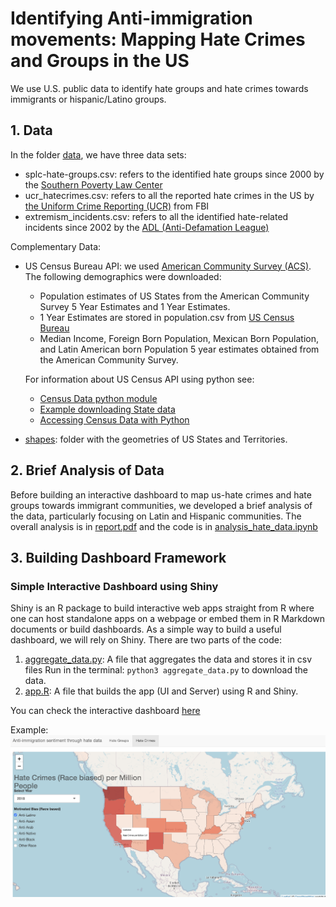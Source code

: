 # Identifying Anti-immigration movements: Mapping Hate Crimes and Groups in the US

We use U.S. public data to identify hate groups and hate crimes towards immigrants or hispanic/Latino groups.

## 1. Data
In the folder [data](/data), we have three data sets:  
* splc-hate-groups.csv: refers to the identified hate groups since 2000 by the [Southern Poverty Law Center](https://www.splcenter.org/hate-map)
* ucr_hatecrimes.csv: refers to all the reported hate crimes in the US by [the Uniform Crime Reporting (UCR)](https://crime-data-explorer.fr.cloud.gov/downloads-and-docs) from FBI
* extremism_incidents.csv: refers to all the identified hate-related incidents since 2002 by the [ADL (Anti-Defamation League)](https://www.adl.org/adl-hate-crime-map)

Complementary Data:  
* US Census Bureau API: we used [American Community Survey (ACS)](https://www.census.gov/programs-surveys/acs/technical-documentation/summary-file-documentation.html). 
    The following demographics were downloaded:  
    * Population estimates of US States from the American Community Survey 5 Year Estimates and 1 Year Estimates. 
    * 1 Year Estimates are stored in population.csv from [US Census Bureau](https://www2.census.gov/programs-surveys/popest/tables/2010-2019/state/totals/)
    * Median Income, Foreign Born Population, Mexican Born Population, and Latin American born Population
    5 year estimates obtained from the American Community Survey.
    
    For information about US Census API using python see:
    * [Census Data python module](https://jtleider.github.io/censusdata/)
    * [Example downloading State data](https://jtleider.github.io/censusdata/example3.html)
    * [Accessing Census Data with Python](https://towardsdatascience.com/accessing-census-data-with-python-3e2f2b56e20d)

* [shapes](/data/shapes): folder with the geometries of US States and Territories.

## 2. Brief Analysis of Data

Before building an interactive dashboard to map us-hate crimes and hate groups towards immigrant communities, we developed a brief analysis of the data, particularly focusing on Latin and Hispanic communities. 
The overall analysis is in [report.pdf](report.pdf) and the code is in [analysis_hate_data.ipynb](analysis_hate_data.ipynb)

## 3. Building Dashboard Framework

### Simple Interactive Dashboard using Shiny
Shiny is an R package to build interactive web apps straight from R where one can host standalone apps on a webpage or embed them in R Markdown documents or build dashboards. 
As a simple way to build a useful dashboard, we will rely on Shiny.
There are two parts of the code: 
1. [aggregate_data.py](aggregate_data.py): A file that aggregates the data and stores it in csv files
Run in the terminal: ```python3 aggregate_data.py``` to download the data.
2. [app.R](app.R): A file that builds the app (UI and Server) using R and Shiny.

You can check the interactive dashboard [here](https://jramtos.shinyapps.io/hate_groups/)

Example:  
![image](example.png)
